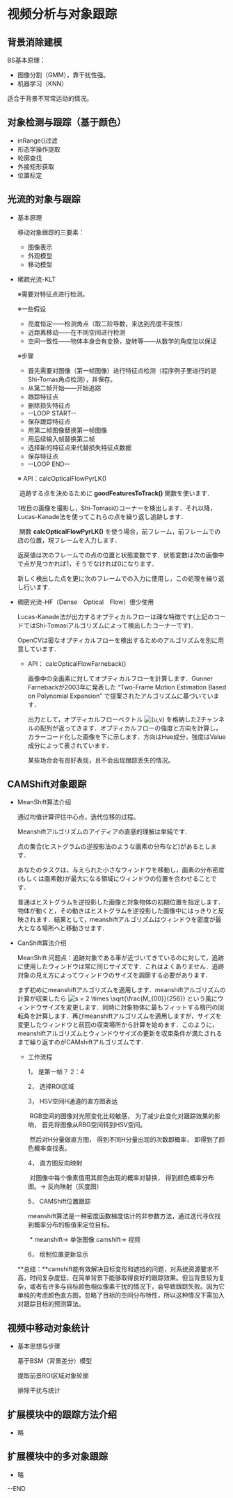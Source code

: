 # 视频分析与对象跟踪

## 背景消除建模

BS基本原理：

- 图像分割（GMM），靠干扰性强。
- 机器学习（KNN）

适合于背景不常常运动的情况。

## 对象检测与跟踪（基于颜色）

- inRange()过滤
- 形态学操作提取
- 轮廓查找
- 外接矩形获取
- 位置标定

## 光流的对象与跟踪

- 基本原理

  移动对象跟踪的三要素：

  - 图像表示
  - 外观模型
  - 移动模型

- 稀疏光流-KLT

  ※需要对特征点进行检测。

  ※一些假设

  - 亮度恒定——检测角点（取二阶导数，来达到亮度不变性）
  - 近距离移动——在不同空间进行检测
  - 空间一致性——物体本身会有变换，旋转等——从数学的角度加以保证

  ※步骤

  - 首先需要对图像（第一帧图像）进行特征点检测（程序例子里进行的是Shi-Tomas角点检测），并保存。
  - 从第二帧开始——开始追踪
  - 跟踪特征点
  - 删除损失特征点
  - --LOOP START--
  - 保存跟踪特征点
  - 用第二帧图像替换第一帧图像
  - 用后续输入帧替换第二帧
  - 选择新的特征点来代替损失特征点数据
  - 保存特征点
  - --LOOP END--

  ※ API：calcOpticalFlowPyrLK()

  ​	追跡する点を決めるために **goodFeaturesToTrack()** 関数を使います．

  ​	1枚目の画像を撮影し，Shi-Tomasiのコーナーを検出します．それ以降，Lucas-Kanade法を使ってこれらの点を繰り返し追跡します．

  ​	関数 **calcOpticalFlowPyrLK()** を使う場合，前フレーム，前フレームでの店の位置，現フレームを入力します．

  ​	返戻値は次のフレームでの点の位置と状態変数です．状態変数は次の画像中で点が見つかれば1，そうでなければ0になります．

  ​	新しく検出した点を更に次のフレームでの入力に使用し，この処理を繰り返し行います．

- 稠密光流-HF（Dense　Optical　Flow）很少使用

  Lucas-Kanade法が出力するオプティカルフローは疎な特徴です(上記のコードではShi-Tomasiアルゴリズムによって検出したコーナーです)．

  OpenCVは密なオプティカルフローを検出するためのアルゴリズムを別に用意しています．

  - API： calcOpticalFlowFarneback()

    画像中の全画素に対してオプティカルフローを計算します．Gunner Farnebackが2003年に発表した “Two-Frame Motion Estimation Based on Polynomial Expansion” で提案されたアルゴリズムに基づいています．

    出力として，オプティカルフローベクトル ![(u,v)](http://labs.eecs.tottori-u.ac.jp/sd/Member/oyamada/OpenCV/html/_images/math/2d6bf630586c698ccb735d756e4a4f0674d5ff68.png) を格納した2チャンネルの配列が返ってきます．オプティカルフローの強度と方向を計算し，カラーコード化した画像を下に示します．方向はHue成分，強度はValue成分によって表されています．

    某些场合会有良好表现，且不会出现跟踪丢失的情况。	

## CAMShift对象跟踪

- MeanShift算法介绍

  通过均值计算评估中心点，迭代位移的过程。

  Meanshiftアルゴリズムのアイディアの直感的理解は単純です．

  点の集合(ヒストグラムの逆投影法のような画素の分布など)があるとします．

  あなたのタスクは，与えられた小さなウィンドウを移動し，画素の分布密度(もしくは画素数)が最大になる領域にウィンドウの位置を合わせることです．

  普通はヒストグラムを逆投影した画像と対象物体の初期位置を指定します．物体が動くと，その動きはヒストグラムを逆投影した画像中にはっきりと反映されます．結果として，meanshiftアルゴリズムはウィンドウを密度が最大となる場所へと移動させます．

- CanShift算法介绍

  MeanShift 问题点：追跡対象である車が近づいてきているのに対して，追跡に使用したウィンドウは常に同じサイズです．これはよくありません．追跡対象の見え方によってウィンドウのサイズを調節する必要があります．

  まず初めにmeanshiftアルゴリズムを適用します．meanshiftアルゴリズムの計算が収束したら ![s = 2 \times \sqrt{\frac{M_{00}}{256}}](http://labs.eecs.tottori-u.ac.jp/sd/Member/oyamada/OpenCV/html/_images/math/0fbb56c526714253028e7134678e25237b2550f7.png) という風にウィンドウサイズを変更します．同時に対象物体に最もフィットする楕円の回転角を計算します．再びmeanshiftアルゴリズムを適用しますが，サイズを変更したウィンドウと前回の収束場所から計算を始めます．このように，meanshiftアルゴリズムとウィンドウサイズの更新を収束条件が満たされるまで繰り返すのがCAMshiftアルゴリズムです．

  - 工作流程

    1， 是第一帧？ 2：4

    2， 选择ROI区域

    3， HSV空间H通道的直方图表达

    ​		RGB空间的图像对光照变化比较敏感， 为了减少此变化对跟踪效果的影响， 首先将图像从RBG空间转到HSV空间。

    ​		然后对H分量做直方图， 得到不同H分量出现的次数即概率， 即得到了颜色概率查找表。

    4， 直方图反向映射

    ​		对图像中每个像素值用其颜色出现的概率对替换， 得到颜色概率分布图。-> 反向映射（灰度图）

    5， CAMShift位置跟踪

    ​        meanshift算法是一种密度函数梯度估计的非参数方法，通过迭代寻优找到概率分布的极值来定位目标。

    ​        * meanshift-> 单张图像 camshift-> 视频

    6， 绘制位置更新显示

  **总结：**camshift能有效解决目标变形和遮挡的问题，对系统资源要求不高，时间复杂度低，在简单背景下能够取得良好的跟踪效果。但当背景较为复杂，或者有许多与目标颜色相似像素干扰的情况下，会导致跟踪失败。因为它单纯的考虑颜色直方图，忽略了目标的空间分布特性，所以这种情况下需加入对跟踪目标的预测算法。


## 视频中移动对象统计

- 基本思想与步骤

  基于BSM（背景差分）模型

  提取前景ROI区域对象轮廓

  排除干扰与统计

## 扩展模块中的跟踪方法介绍

- 略

## 扩展模块中的多对象跟踪

- 略

--END

